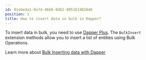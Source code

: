 ```yaml
---
id: 81ebeda1-9a7d-46b6-8d62-8051619826d6
position: 1
title: How to insert data in bulk in Dapper?
---
```


To insert data in bulk, you need to use [Dapper Plus](https://dapper-plus.net/). The `BulkInsert` extension methods allow you to insert a list of entities using Bulk Operations.

Learn more about [Bulk Inserting data with Dapper](https://www.learndapper.com/bulk-operations/bulk-insert)